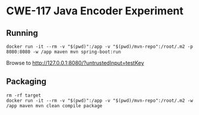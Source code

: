 # CWE-117 Java Encoder Experiment

## Running

```shell
docker run -it --rm -v "$(pwd)":/app -v "$(pwd)/mvn-repo":/root/.m2 -p 8080:8080 -w /app maven mvn spring-boot:run
```

Browse to <http://127.0.0.1:8080/?untrustedInput=testKey>

## Packaging

```shell
rm -rf target
docker run -it --rm -v "$(pwd)":/app -v "$(pwd)/mvn-repo":/root/.m2 -w /app maven mvn clean compile package
```
